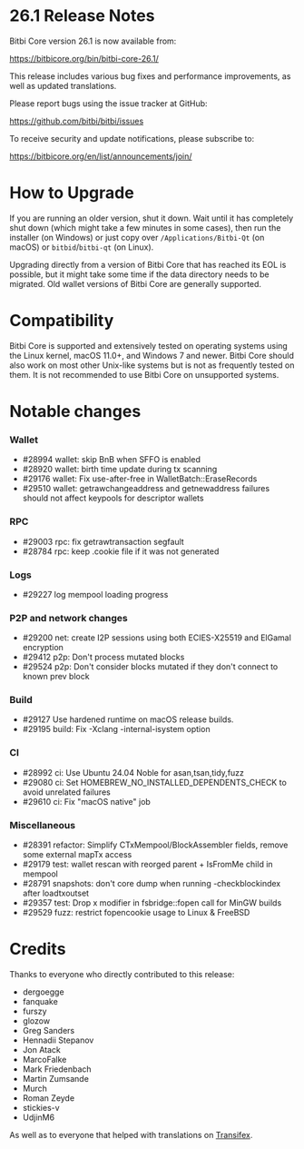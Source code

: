 26.1 Release Notes
==================

Bitbi Core version 26.1 is now available from:

  <https://bitbicore.org/bin/bitbi-core-26.1/>

This release includes various bug fixes and performance
improvements, as well as updated translations.

Please report bugs using the issue tracker at GitHub:

  <https://github.com/bitbi/bitbi/issues>

To receive security and update notifications, please subscribe to:

  <https://bitbicore.org/en/list/announcements/join/>

How to Upgrade
==============

If you are running an older version, shut it down. Wait until it has completely
shut down (which might take a few minutes in some cases), then run the
installer (on Windows) or just copy over `/Applications/Bitbi-Qt` (on macOS)
or `bitbid`/`bitbi-qt` (on Linux).

Upgrading directly from a version of Bitbi Core that has reached its EOL is
possible, but it might take some time if the data directory needs to be migrated. Old
wallet versions of Bitbi Core are generally supported.

Compatibility
==============

Bitbi Core is supported and extensively tested on operating systems
using the Linux kernel, macOS 11.0+, and Windows 7 and newer.  Bitbi
Core should also work on most other Unix-like systems but is not as
frequently tested on them.  It is not recommended to use Bitbi Core on
unsupported systems.

Notable changes
===============

### Wallet

- #28994 wallet: skip BnB when SFFO is enabled
- #28920 wallet: birth time update during tx scanning
- #29176 wallet: Fix use-after-free in WalletBatch::EraseRecords
- #29510 wallet: getrawchangeaddress and getnewaddress failures should not affect keypools for descriptor wallets

### RPC

- #29003 rpc: fix getrawtransaction segfault
- #28784 rpc: keep .cookie file if it was not generated

### Logs

- #29227 log mempool loading progress

### P2P and network changes

- #29200 net: create I2P sessions using both ECIES-X25519 and ElGamal encryption
- #29412 p2p: Don't process mutated blocks
- #29524 p2p: Don't consider blocks mutated if they don't connect to known prev block

### Build

- #29127 Use hardened runtime on macOS release builds.
- #29195 build: Fix -Xclang -internal-isystem option

### CI

- #28992 ci: Use Ubuntu 24.04 Noble for asan,tsan,tidy,fuzz
- #29080 ci: Set HOMEBREW_NO_INSTALLED_DEPENDENTS_CHECK to avoid unrelated failures
- #29610 ci: Fix "macOS native" job

### Miscellaneous

- #28391 refactor: Simplify CTxMempool/BlockAssembler fields, remove some external mapTx access
- #29179 test: wallet rescan with reorged parent + IsFromMe child in mempool
- #28791 snapshots: don't core dump when running -checkblockindex after loadtxoutset
- #29357 test: Drop x modifier in fsbridge::fopen call for MinGW builds
- #29529 fuzz: restrict fopencookie usage to Linux & FreeBSD

Credits
=======

Thanks to everyone who directly contributed to this release:

- dergoegge
- fanquake
- furszy
- glozow
- Greg Sanders
- Hennadii Stepanov
- Jon Atack
- MarcoFalke
- Mark Friedenbach
- Martin Zumsande
- Murch
- Roman Zeyde
- stickies-v
- UdjinM6

As well as to everyone that helped with translations on
[Transifex](https://www.transifex.com/bitbi/bitbi/).
